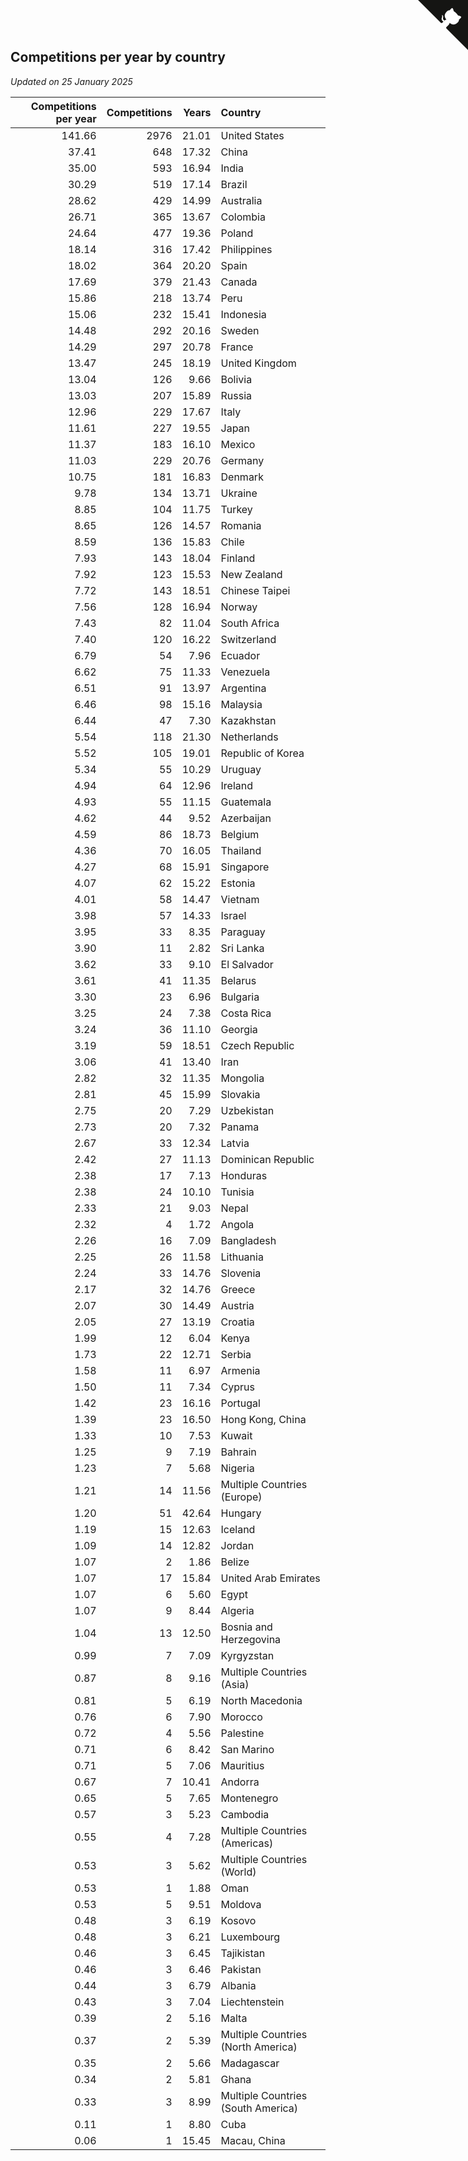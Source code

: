 ## Competitions per year by country

*Updated on 25 January 2025*

| Competitions per year | Competitions | Years | Country |
| ---: | ---: | ---: | :--- |
| 141.66 | 2976 | 21.01 | United States |
| 37.41 | 648 | 17.32 | China |
| 35.00 | 593 | 16.94 | India |
| 30.29 | 519 | 17.14 | Brazil |
| 28.62 | 429 | 14.99 | Australia |
| 26.71 | 365 | 13.67 | Colombia |
| 24.64 | 477 | 19.36 | Poland |
| 18.14 | 316 | 17.42 | Philippines |
| 18.02 | 364 | 20.20 | Spain |
| 17.69 | 379 | 21.43 | Canada |
| 15.86 | 218 | 13.74 | Peru |
| 15.06 | 232 | 15.41 | Indonesia |
| 14.48 | 292 | 20.16 | Sweden |
| 14.29 | 297 | 20.78 | France |
| 13.47 | 245 | 18.19 | United Kingdom |
| 13.04 | 126 | 9.66 | Bolivia |
| 13.03 | 207 | 15.89 | Russia |
| 12.96 | 229 | 17.67 | Italy |
| 11.61 | 227 | 19.55 | Japan |
| 11.37 | 183 | 16.10 | Mexico |
| 11.03 | 229 | 20.76 | Germany |
| 10.75 | 181 | 16.83 | Denmark |
| 9.78 | 134 | 13.71 | Ukraine |
| 8.85 | 104 | 11.75 | Turkey |
| 8.65 | 126 | 14.57 | Romania |
| 8.59 | 136 | 15.83 | Chile |
| 7.93 | 143 | 18.04 | Finland |
| 7.92 | 123 | 15.53 | New Zealand |
| 7.72 | 143 | 18.51 | Chinese Taipei |
| 7.56 | 128 | 16.94 | Norway |
| 7.43 | 82 | 11.04 | South Africa |
| 7.40 | 120 | 16.22 | Switzerland |
| 6.79 | 54 | 7.96 | Ecuador |
| 6.62 | 75 | 11.33 | Venezuela |
| 6.51 | 91 | 13.97 | Argentina |
| 6.46 | 98 | 15.16 | Malaysia |
| 6.44 | 47 | 7.30 | Kazakhstan |
| 5.54 | 118 | 21.30 | Netherlands |
| 5.52 | 105 | 19.01 | Republic of Korea |
| 5.34 | 55 | 10.29 | Uruguay |
| 4.94 | 64 | 12.96 | Ireland |
| 4.93 | 55 | 11.15 | Guatemala |
| 4.62 | 44 | 9.52 | Azerbaijan |
| 4.59 | 86 | 18.73 | Belgium |
| 4.36 | 70 | 16.05 | Thailand |
| 4.27 | 68 | 15.91 | Singapore |
| 4.07 | 62 | 15.22 | Estonia |
| 4.01 | 58 | 14.47 | Vietnam |
| 3.98 | 57 | 14.33 | Israel |
| 3.95 | 33 | 8.35 | Paraguay |
| 3.90 | 11 | 2.82 | Sri Lanka |
| 3.62 | 33 | 9.10 | El Salvador |
| 3.61 | 41 | 11.35 | Belarus |
| 3.30 | 23 | 6.96 | Bulgaria |
| 3.25 | 24 | 7.38 | Costa Rica |
| 3.24 | 36 | 11.10 | Georgia |
| 3.19 | 59 | 18.51 | Czech Republic |
| 3.06 | 41 | 13.40 | Iran |
| 2.82 | 32 | 11.35 | Mongolia |
| 2.81 | 45 | 15.99 | Slovakia |
| 2.75 | 20 | 7.29 | Uzbekistan |
| 2.73 | 20 | 7.32 | Panama |
| 2.67 | 33 | 12.34 | Latvia |
| 2.42 | 27 | 11.13 | Dominican Republic |
| 2.38 | 17 | 7.13 | Honduras |
| 2.38 | 24 | 10.10 | Tunisia |
| 2.33 | 21 | 9.03 | Nepal |
| 2.32 | 4 | 1.72 | Angola |
| 2.26 | 16 | 7.09 | Bangladesh |
| 2.25 | 26 | 11.58 | Lithuania |
| 2.24 | 33 | 14.76 | Slovenia |
| 2.17 | 32 | 14.76 | Greece |
| 2.07 | 30 | 14.49 | Austria |
| 2.05 | 27 | 13.19 | Croatia |
| 1.99 | 12 | 6.04 | Kenya |
| 1.73 | 22 | 12.71 | Serbia |
| 1.58 | 11 | 6.97 | Armenia |
| 1.50 | 11 | 7.34 | Cyprus |
| 1.42 | 23 | 16.16 | Portugal |
| 1.39 | 23 | 16.50 | Hong Kong, China |
| 1.33 | 10 | 7.53 | Kuwait |
| 1.25 | 9 | 7.19 | Bahrain |
| 1.23 | 7 | 5.68 | Nigeria |
| 1.21 | 14 | 11.56 | Multiple Countries (Europe) |
| 1.20 | 51 | 42.64 | Hungary |
| 1.19 | 15 | 12.63 | Iceland |
| 1.09 | 14 | 12.82 | Jordan |
| 1.07 | 2 | 1.86 | Belize |
| 1.07 | 17 | 15.84 | United Arab Emirates |
| 1.07 | 6 | 5.60 | Egypt |
| 1.07 | 9 | 8.44 | Algeria |
| 1.04 | 13 | 12.50 | Bosnia and Herzegovina |
| 0.99 | 7 | 7.09 | Kyrgyzstan |
| 0.87 | 8 | 9.16 | Multiple Countries (Asia) |
| 0.81 | 5 | 6.19 | North Macedonia |
| 0.76 | 6 | 7.90 | Morocco |
| 0.72 | 4 | 5.56 | Palestine |
| 0.71 | 6 | 8.42 | San Marino |
| 0.71 | 5 | 7.06 | Mauritius |
| 0.67 | 7 | 10.41 | Andorra |
| 0.65 | 5 | 7.65 | Montenegro |
| 0.57 | 3 | 5.23 | Cambodia |
| 0.55 | 4 | 7.28 | Multiple Countries (Americas) |
| 0.53 | 3 | 5.62 | Multiple Countries (World) |
| 0.53 | 1 | 1.88 | Oman |
| 0.53 | 5 | 9.51 | Moldova |
| 0.48 | 3 | 6.19 | Kosovo |
| 0.48 | 3 | 6.21 | Luxembourg |
| 0.46 | 3 | 6.45 | Tajikistan |
| 0.46 | 3 | 6.46 | Pakistan |
| 0.44 | 3 | 6.79 | Albania |
| 0.43 | 3 | 7.04 | Liechtenstein |
| 0.39 | 2 | 5.16 | Malta |
| 0.37 | 2 | 5.39 | Multiple Countries (North America) |
| 0.35 | 2 | 5.66 | Madagascar |
| 0.34 | 2 | 5.81 | Ghana |
| 0.33 | 3 | 8.99 | Multiple Countries (South America) |
| 0.11 | 1 | 8.80 | Cuba |
| 0.06 | 1 | 15.45 | Macau, China |


<a href="https://github.com/jonatanklosko/wca_statistics" class="github-corner" aria-label="View source on Github"><svg width="80" height="80" viewBox="0 0 250 250" style="fill:#151513; color:#fff; position: absolute; top: 0; border: 0; right: 0;" aria-hidden="true"><path d="M0,0 L115,115 L130,115 L142,142 L250,250 L250,0 Z"></path><path d="M128.3,109.0 C113.8,99.7 119.0,89.6 119.0,89.6 C122.0,82.7 120.5,78.6 120.5,78.6 C119.2,72.0 123.4,76.3 123.4,76.3 C127.3,80.9 125.5,87.3 125.5,87.3 C122.9,97.6 130.6,101.9 134.4,103.2" fill="currentColor" style="transform-origin: 130px 106px;" class="octo-arm"></path><path d="M115.0,115.0 C114.9,115.1 118.7,116.5 119.8,115.4 L133.7,101.6 C136.9,99.2 139.9,98.4 142.2,98.6 C133.8,88.0 127.5,74.4 143.8,58.0 C148.5,53.4 154.0,51.2 159.7,51.0 C160.3,49.4 163.2,43.6 171.4,40.1 C171.4,40.1 176.1,42.5 178.8,56.2 C183.1,58.6 187.2,61.8 190.9,65.4 C194.5,69.0 197.7,73.2 200.1,77.6 C213.8,80.2 216.3,84.9 216.3,84.9 C212.7,93.1 206.9,96.0 205.4,96.6 C205.1,102.4 203.0,107.8 198.3,112.5 C181.9,128.9 168.3,122.5 157.7,114.1 C157.9,116.9 156.7,120.9 152.7,124.9 L141.0,136.5 C139.8,137.7 141.6,141.9 141.8,141.8 Z" fill="currentColor" class="octo-body"></path></svg></a><style>.github-corner:hover .octo-arm{animation:octocat-wave 560ms ease-in-out}@keyframes octocat-wave{0%,100%{transform:rotate(0)}20%,60%{transform:rotate(-25deg)}40%,80%{transform:rotate(10deg)}}@media (max-width:500px){.github-corner:hover .octo-arm{animation:none}.github-corner .octo-arm{animation:octocat-wave 560ms ease-in-out}}</style>
